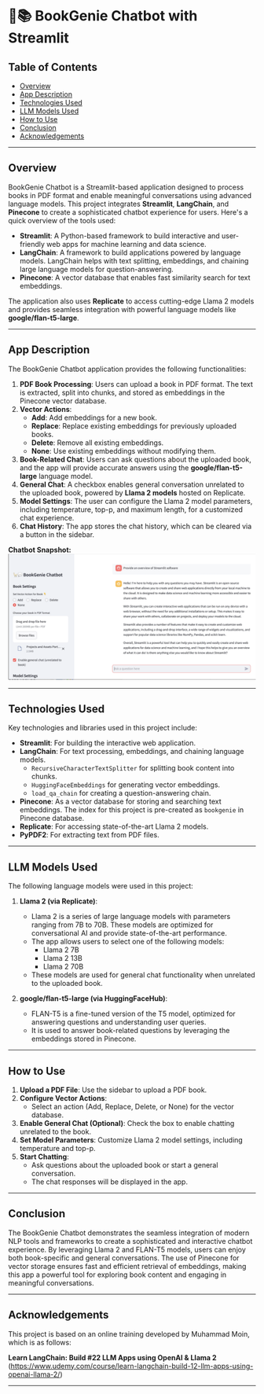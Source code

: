 # 🦙📚 BookGenie Chatbot with Streamlit

## Table of Contents
* [Overview](#overview)
* [App Description](#app-description)
* [Technologies Used](#technologies-used)
* [LLM Models Used](#llm-models-used)
* [How to Use](#how-to-use)
* [Conclusion](#conclusion)
* [Acknowledgements](#acknowledgements)

---

## Overview

BookGenie Chatbot is a Streamlit-based application designed to process books in PDF format and enable meaningful conversations using advanced language models. This project integrates **Streamlit**, **LangChain**, and **Pinecone** to create a sophisticated chatbot experience for users. Here's a quick overview of the tools used:

- **Streamlit**: A Python-based framework to build interactive and user-friendly web apps for machine learning and data science.
- **LangChain**: A framework to build applications powered by language models. LangChain helps with text splitting, embeddings, and chaining large language models for question-answering.
- **Pinecone**: A vector database that enables fast similarity search for text embeddings.

The application also uses **Replicate** to access cutting-edge Llama 2 models and provides seamless integration with powerful language models like **google/flan-t5-large**.

---

## App Description

The BookGenie Chatbot application provides the following functionalities:

1. **PDF Book Processing**: Users can upload a book in PDF format. The text is extracted, split into chunks, and stored as embeddings in the Pinecone vector database.
2. **Vector Actions**:
   - **Add**: Add embeddings for a new book.
   - **Replace**: Replace existing embeddings for previously uploaded books.
   - **Delete**: Remove all existing embeddings.
   - **None**: Use existing embeddings without modifying them.
3. **Book-Related Chat**: Users can ask questions about the uploaded book, and the app will provide accurate answers using the **google/flan-t5-large** language model.
4. **General Chat**: A checkbox enables general conversation unrelated to the uploaded book, powered by **Llama 2 models** hosted on Replicate.
5. **Model Settings**: The user can configure the Llama 2 model parameters, including temperature, top-p, and maximum length, for a customized chat experience.
6. **Chat History**: The app stores the chat history, which can be cleared via a button in the sidebar.

**Chatbot Snapshot:**
![BookGenie App Snapshot](assets/img/BookGenieSnapshot.png)

---

## Technologies Used

Key technologies and libraries used in this project include:

- **Streamlit**: For building the interactive web application.
- **LangChain**: For text processing, embeddings, and chaining language models.
  - `RecursiveCharacterTextSplitter` for splitting book content into chunks.
  - `HuggingFaceEmbeddings` for generating vector embeddings.
  - `load_qa_chain` for creating a question-answering chain.
- **Pinecone**: As a vector database for storing and searching text embeddings. The index for this project is pre-created as `bookgenie` in Pinecone database.
- **Replicate**: For accessing state-of-the-art Llama 2 models.
- **PyPDF2**: For extracting text from PDF files.

---

## LLM Models Used

The following language models were used in this project:

1. **Llama 2 (via Replicate)**:
   - Llama 2 is a series of large language models with parameters ranging from 7B to 70B. These models are optimized for conversational AI and provide state-of-the-art performance.
   - The app allows users to select one of the following models:
     - Llama 2 7B
     - Llama 2 13B
     - Llama 2 70B
   - These models are used for general chat functionality when unrelated to the uploaded book.

2. **google/flan-t5-large (via HuggingFaceHub)**:
   - FLAN-T5 is a fine-tuned version of the T5 model, optimized for answering questions and understanding user queries.
   - It is used to answer book-related questions by leveraging the embeddings stored in Pinecone.

---

## How to Use

1. **Upload a PDF File**: Use the sidebar to upload a PDF book.
2. **Configure Vector Actions**:
   - Select an action (Add, Replace, Delete, or None) for the vector database.
3. **Enable General Chat (Optional)**: Check the box to enable chatting unrelated to the book.
4. **Set Model Parameters**: Customize Llama 2 model settings, including temperature and top-p.
5. **Start Chatting**:
   - Ask questions about the uploaded book or start a general conversation.
   - The chat responses will be displayed in the app.

---

## Conclusion

The BookGenie Chatbot demonstrates the seamless integration of modern NLP tools and frameworks to create a sophisticated and interactive chatbot experience. By leveraging Llama 2 and FLAN-T5 models, users can enjoy both book-specific and general conversations. The use of Pinecone for vector storage ensures fast and efficient retrieval of embeddings, making this app a powerful tool for exploring book content and engaging in meaningful conversations.

---

## Acknowledgements

This project is based on an online training developed by Muhammad Moin, which is as follows:

**Learn LangChain: Build #22 LLM Apps using OpenAI & Llama 2** (https://www.udemy.com/course/learn-langchain-build-12-llm-apps-using-openai-llama-2/)

---